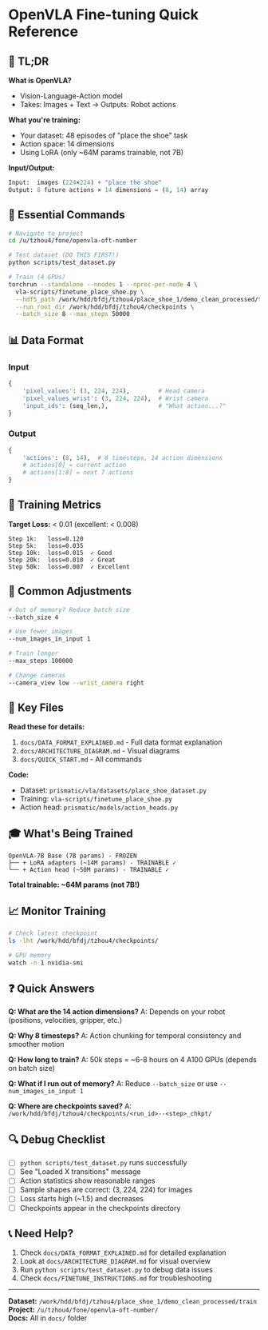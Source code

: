 # OpenVLA Fine-tuning Quick Reference

## 📝 TL;DR

**What is OpenVLA?**
- Vision-Language-Action model
- Takes: Images + Text → Outputs: Robot actions

**What you're training:**
- Your dataset: 48 episodes of "place the shoe" task
- Action space: 14 dimensions
- Using LoRA (only ~64M params trainable, not 7B)

**Input/Output:**
```python
Input:  images (224×224) + "place the shoe"
Output: 8 future actions × 14 dimensions = (8, 14) array
```

## 🚀 Essential Commands

```bash
# Navigate to project
cd /u/tzhou4/fone/openvla-oft-number

# Test dataset (DO THIS FIRST!)
python scripts/test_dataset.py

# Train (4 GPUs)
torchrun --standalone --nnodes 1 --nproc-per-node 4 \
  vla-scripts/finetune_place_shoe.py \
  --hdf5_path /work/hdd/bfdj/tzhou4/place_shoe_1/demo_clean_processed/train \
  --run_root_dir /work/hdd/bfdj/tzhou4/checkpoints \
  --batch_size 8 --max_steps 50000
```

## 📊 Data Format

### Input
```python
{
    'pixel_values': (3, 224, 224),        # Head camera
    'pixel_values_wrist': (3, 224, 224),  # Wrist camera
    'input_ids': (seq_len,),              # "What action...?"
}
```

### Output
```python
{
    'actions': (8, 14),  # 8 timesteps, 14 action dimensions
    # actions[0] = current action
    # actions[1:8] = next 7 actions
}
```

## 🎯 Training Metrics

**Target Loss:** < 0.01 (excellent: < 0.008)

```
Step 1k:   loss=0.120
Step 5k:   loss=0.035
Step 10k:  loss=0.015  ✓ Good
Step 20k:  loss=0.010  ✓ Great
Step 50k:  loss=0.007  ✓ Excellent
```

## 🔧 Common Adjustments

```bash
# Out of memory? Reduce batch size
--batch_size 4

# Use fewer images
--num_images_in_input 1

# Train longer
--max_steps 100000

# Change cameras
--camera_view low --wrist_camera right
```

## 📁 Key Files

**Read these for details:**
1. `docs/DATA_FORMAT_EXPLAINED.md` - Full data format explanation
2. `docs/ARCHITECTURE_DIAGRAM.md` - Visual diagrams
3. `docs/QUICK_START.md` - All commands

**Code:**
- Dataset: `prismatic/vla/datasets/place_shoe_dataset.py`
- Training: `vla-scripts/finetune_place_shoe.py`
- Action head: `prismatic/models/action_heads.py`

## 🎓 What's Being Trained

```
OpenVLA-7B Base (7B params) - FROZEN
├── + LoRA adapters (~14M params) - TRAINABLE ✓
└── + Action head (~50M params) - TRAINABLE ✓
```

**Total trainable: ~64M params (not 7B!)**

## 📈 Monitor Training

```bash
# Check latest checkpoint
ls -lht /work/hdd/bfdj/tzhou4/checkpoints/

# GPU memory
watch -n 1 nvidia-smi
```

## ❓ Quick Answers

**Q: What are the 14 action dimensions?**
A: Depends on your robot (positions, velocities, gripper, etc.)

**Q: Why 8 timesteps?**
A: Action chunking for temporal consistency and smoother motion

**Q: How long to train?**
A: 50k steps = ~6-8 hours on 4 A100 GPUs (depends on batch size)

**Q: What if I run out of memory?**
A: Reduce `--batch_size` or use `--num_images_in_input 1`

**Q: Where are checkpoints saved?**
A: `/work/hdd/bfdj/tzhou4/checkpoints/<run_id>--<step>_chkpt/`

## 🔍 Debug Checklist

- [ ] `python scripts/test_dataset.py` runs successfully
- [ ] See "Loaded X transitions" message
- [ ] Action statistics show reasonable ranges
- [ ] Sample shapes are correct: (3, 224, 224) for images
- [ ] Loss starts high (~1.5) and decreases
- [ ] Checkpoints appear in the checkpoints directory

## 📞 Need Help?

1. Check `docs/DATA_FORMAT_EXPLAINED.md` for detailed explanation
2. Look at `docs/ARCHITECTURE_DIAGRAM.md` for visual overview
3. Run `python scripts/test_dataset.py` to debug data issues
4. Check `docs/FINETUNE_INSTRUCTIONS.md` for troubleshooting

---

**Dataset:** `/work/hdd/bfdj/tzhou4/place_shoe_1/demo_clean_processed/train`  
**Project:** `/u/tzhou4/fone/openvla-oft-number/`  
**Docs:** All in `docs/` folder

